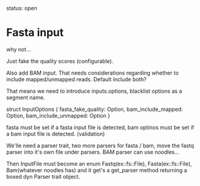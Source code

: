 status: open
# Fasta input

why not... 

Just fake the quality scores (configurable).

Also add BAM input. 
That needs considerations regarding whether to include
mapped/unmapped reads. Default include both?

That means we need to introduce inputs.options,
blacklist options as a segment name.

struct InputOptions {
    fasta_fake_quality: Option<u8>, 
    bam_include_mapped: Option<bool>,
    bam_include_unmapped: Option<bool>
}

fasta must be set if a fasta input file is detected,
bam optinos must be set if a bam input file is detected.
(validation)

We'lle need a parser trait,
two more parsers for fasta / bam, move the fastq parser into it's own file
under parsers. BAM parser can use noodles...

Then InputFile must become an enum
Fastq(ex::fs::File), Fasta(ex::fs::File), Bam(whatever noodles has)
and it get's a get_parser method returning a boxed dyn Parser trait object.

